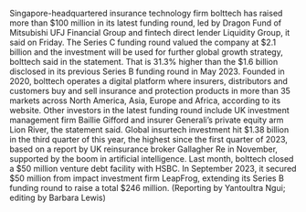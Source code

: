 Singapore-headquartered insurance technology firm bolttech has raised more than $100 million in its latest funding round, led by Dragon Fund of Mitsubishi UFJ Financial Group and fintech direct lender Liquidity Group, it said on Friday.
The Series C funding round valued the company at $2.1 billion and the investment will be used for further global growth strategy, bolttech said in the statement.
That is 31.3% higher than the $1.6 billion disclosed in its previous Series B funding round in May 2023.
Founded in 2020, bolttech operates a digital platform where insurers, distributors and customers buy and sell insurance and protection products in more than 35 markets across North America, Asia, Europe and Africa, according to its website.
Other investors in the latest funding round include UK investment management firm Baillie Gifford and insurer Generali’s private equity arm Lion River, the statement said.
Global insurtech investment hit $1.38 billion in the third quarter of this year, the highest since the first quarter of 2023, based on a report by UK reinsurance broker Gallagher Re in November, supported by the boom in artificial intelligence.
Last month, bolttech closed a $50 million venture debt facility with HSBC.
In September 2023, it secured $50 million from impact investment firm LeapFrog, extending its Series B funding round to raise a total $246 million.
(Reporting by Yantoultra Ngui; editing by Barbara Lewis)
